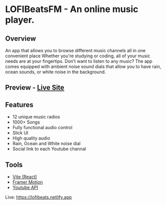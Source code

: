# LOFIBeatsFM  - An online music player.  

## Overview

An app that allows you to browse different music channels all in one convenient place Whether you're studying or coding, all of your music needs are at your fingertips. Don’t want to listen to any music? The app comes equipped with ambient noise sound dials that allow you to have rain, ocean sounds, or white noise in the background.


## Preview - [Live Site](https://lofibeats.netlify.app)

## Features  

- 12 unique music radios 
- 1000+ Songs
- Fully functional audio control 
- Slick UI
- High quality audio 
- Rain, Ocean and White noise dial
- Social link to each Youtube channal 

## Tools

- [Vite (React)](https://vitejs.dev/)
- [Framer Motion](https://www.framer.com/motion/)
- [Youtube API](https://developers.google.com/youtube/v3)

Live: https://lofibeats.netlify.app

